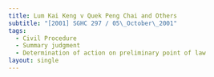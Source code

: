 ```yaml
---
title: Lum Kai Keng v Quek Peng Chai and Others
subtitle: "[2001] SGHC 297 / 05\_October\_2001"
tags:
  - Civil Procedure
  - Summary judgment
  - Determination of action on preliminary point of law
layout: single
---
```


